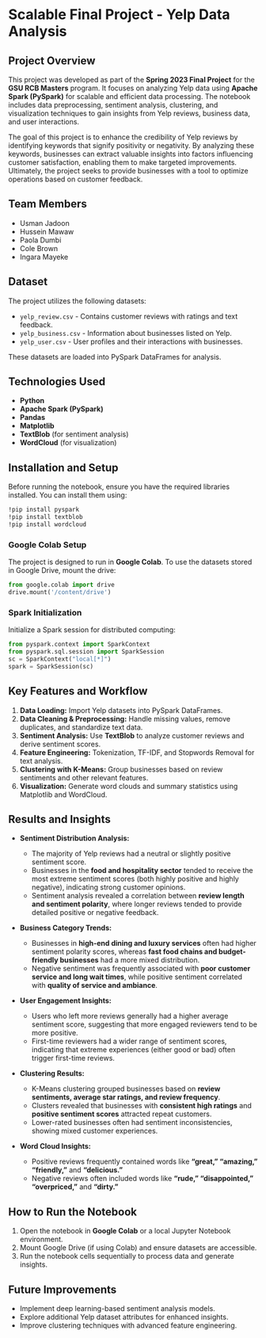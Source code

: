 # Scalable Final Project - Yelp Data Analysis

## Project Overview
This project was developed as part of the **Spring 2023 Final Project** for the **GSU RCB Masters** program. It focuses on analyzing Yelp data using **Apache Spark (PySpark)** for scalable and efficient data processing. The notebook includes data preprocessing, sentiment analysis, clustering, and visualization techniques to gain insights from Yelp reviews, business data, and user interactions.

The goal of this project is to enhance the credibility of Yelp reviews by identifying keywords that signify positivity or negativity. By analyzing these keywords, businesses can extract valuable insights into factors influencing customer satisfaction, enabling them to make targeted improvements. Ultimately, the project seeks to provide businesses with a tool to optimize operations based on customer feedback.


## Team Members
- Usman Jadoon  
- Hussein Mawaw  
- Paola Dumbi  
- Cole Brown  
- Ingara Mayeke  

## Dataset
The project utilizes the following datasets:
- `yelp_review.csv` - Contains customer reviews with ratings and text feedback.
- `yelp_business.csv` - Information about businesses listed on Yelp.
- `yelp_user.csv` - User profiles and their interactions with businesses.

These datasets are loaded into PySpark DataFrames for analysis.

## Technologies Used
- **Python**
- **Apache Spark (PySpark)**
- **Pandas**
- **Matplotlib**
- **TextBlob** (for sentiment analysis)
- **WordCloud** (for visualization)

## Installation and Setup
Before running the notebook, ensure you have the required libraries installed. You can install them using:
```bash
!pip install pyspark
!pip install textblob
!pip install wordcloud
```

### Google Colab Setup
The project is designed to run in **Google Colab**. To use the datasets stored in Google Drive, mount the drive:
```python
from google.colab import drive
drive.mount('/content/drive')
```

### Spark Initialization
Initialize a Spark session for distributed computing:
```python
from pyspark.context import SparkContext
from pyspark.sql.session import SparkSession
sc = SparkContext("local[*]")
spark = SparkSession(sc)
```

## Key Features and Workflow
1. **Data Loading:** Import Yelp datasets into PySpark DataFrames.
2. **Data Cleaning & Preprocessing:** Handle missing values, remove duplicates, and standardize text data.
3. **Sentiment Analysis:** Use **TextBlob** to analyze customer reviews and derive sentiment scores.
4. **Feature Engineering:** Tokenization, TF-IDF, and Stopwords Removal for text analysis.
5. **Clustering with K-Means:** Group businesses based on review sentiments and other relevant features.
6. **Visualization:** Generate word clouds and summary statistics using Matplotlib and WordCloud.

## Results and Insights
- **Sentiment Distribution Analysis:**
  - The majority of Yelp reviews had a neutral or slightly positive sentiment score.
  - Businesses in the **food and hospitality sector** tended to receive the most extreme sentiment scores (both highly positive and highly negative), indicating strong customer opinions.
  - Sentiment analysis revealed a correlation between **review length and sentiment polarity**, where longer reviews tended to provide detailed positive or negative feedback.

- **Business Category Trends:**
  - Businesses in **high-end dining and luxury services** often had higher sentiment polarity scores, whereas **fast food chains and budget-friendly businesses** had a more mixed distribution.
  - Negative sentiment was frequently associated with **poor customer service and long wait times**, while positive sentiment correlated with **quality of service and ambiance**.

- **User Engagement Insights:**
  - Users who left more reviews generally had a higher average sentiment score, suggesting that more engaged reviewers tend to be more positive.
  - First-time reviewers had a wider range of sentiment scores, indicating that extreme experiences (either good or bad) often trigger first-time reviews.

- **Clustering Results:**
  - K-Means clustering grouped businesses based on **review sentiments, average star ratings, and review frequency**.
  - Clusters revealed that businesses with **consistent high ratings** and **positive sentiment scores** attracted repeat customers.
  - Lower-rated businesses often had sentiment inconsistencies, showing mixed customer experiences.

- **Word Cloud Insights:**
  - Positive reviews frequently contained words like **“great,” “amazing,” “friendly,”** and **“delicious.”**
  - Negative reviews often included words like **“rude,” “disappointed,” “overpriced,”** and **“dirty.”**

## How to Run the Notebook
1. Open the notebook in **Google Colab** or a local Jupyter Notebook environment.
2. Mount Google Drive (if using Colab) and ensure datasets are accessible.
3. Run the notebook cells sequentially to process data and generate insights.

## Future Improvements
- Implement deep learning-based sentiment analysis models.
- Explore additional Yelp dataset attributes for enhanced insights.
- Improve clustering techniques with advanced feature engineering.


